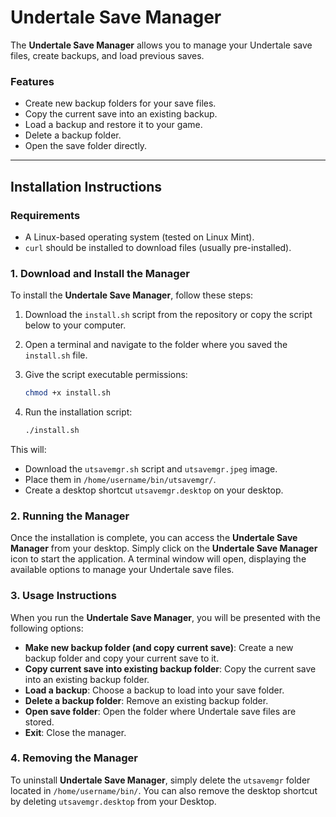 # Undertale Save Manager

The **Undertale Save Manager** allows you to manage your Undertale save files, create backups, and load previous saves.

### Features
- Create new backup folders for your save files.
- Copy the current save into an existing backup.
- Load a backup and restore it to your game.
- Delete a backup folder.
- Open the save folder directly.

---

## Installation Instructions

### Requirements
- A Linux-based operating system (tested on Linux Mint).
- `curl` should be installed to download files (usually pre-installed).

### 1. Download and Install the Manager

To install the **Undertale Save Manager**, follow these steps:

1. Download the `install.sh` script from the repository or copy the script below to your computer.

2. Open a terminal and navigate to the folder where you saved the `install.sh` file.

3. Give the script executable permissions:
   ```bash
   chmod +x install.sh
   ```

4. Run the installation script:
   ```bash
   ./install.sh
   ```

This will:
- Download the `utsavemgr.sh` script and `utsavemgr.jpeg` image.
- Place them in `/home/username/bin/utsavemgr/`.
- Create a desktop shortcut `utsavemgr.desktop` on your desktop.

### 2. Running the Manager
Once the installation is complete, you can access the **Undertale Save Manager** from your desktop. Simply click on the **Undertale Save Manager** icon to start the application. A terminal window will open, displaying the available options to manage your Undertale save files.

### 3. Usage Instructions
When you run the **Undertale Save Manager**, you will be presented with the following options:

- **Make new backup folder (and copy current save)**: Create a new backup folder and copy your current save to it.
- **Copy current save into existing backup folder**: Copy the current save into an existing backup folder.
- **Load a backup**: Choose a backup to load into your save folder.
- **Delete a backup folder**: Remove an existing backup folder.
- **Open save folder**: Open the folder where Undertale save files are stored.
- **Exit**: Close the manager.

### 4. Removing the Manager
To uninstall **Undertale Save Manager**, simply delete the `utsavemgr` folder located in `/home/username/bin/`. You can also remove the desktop shortcut by deleting `utsavemgr.desktop` from your Desktop.
